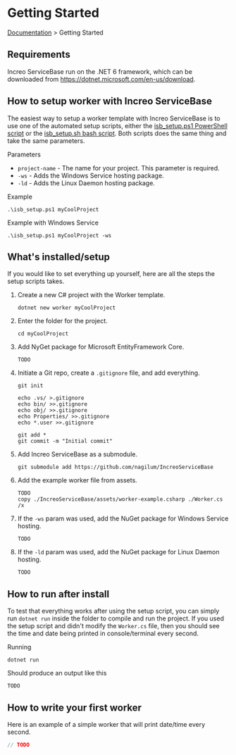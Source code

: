# Getting Started

[Documentation](readme.md) &gt; Getting Started

## Requirements

Increo ServiceBase run on the .NET 6 framework, which can be downloaded from <https://dotnet.microsoft.com/en-us/download>.

## How to setup worker with Increo ServiceBase

The easiest way to setup a worker template with Increo ServiceBase is to use one of the automated setup scripts, either the [isb_setup.ps1 PowerShell script](../setup/isb_setup.ps1) or the [isb_setup.sh bash script](../setup/isb_setup.sh). Both scripts does the same thing and take the same parameters.

Parameters
* `project-name` - The name for your project. This parameter is required.
* `-ws` - Adds the Windows Service hosting package.
* `-ld` - Adds the Linux Daemon hosting package.

Example
```console
.\isb_setup.ps1 myCoolProject
```

Example with Windows Service
```console
.\isb_setup.ps1 myCoolProject -ws
```

## What's installed/setup

If you would like to set everything up yourself, here are all the steps the setup scripts takes.

1. Create a new C# project with the Worker template.
   ```console
   dotnet new worker myCoolProject
   ```
2. Enter the folder for the project.
   ```console
   cd myCoolProject
   ```
3. Add NyGet package for Microsoft EntityFramework Core.
   ```console
   TODO
   ```
4. Initiate a Git repo, create a `.gitignore` file, and add everything.
   ```console
   git init

   echo .vs/ >.gitignore
   echo bin/ >>.gitignore
   echo obj/ >>.gitignore
   echo Properties/ >>.gitignore
   echo *.user >>.gitignore

   git add *
   git commit -m "Initial commit"
   ```
5. Add Increo ServiceBase as a submodule.
   ```console
   git submodule add https://github.com/nagilum/IncreoServiceBase
   ```
6. Add the example worker file from assets.
   ```console
   TODO
   copy ./IncreoServiceBase/assets/worker-example.csharp ./Worker.cs /x
   ```
7. If the `-ws` param was used, add the NuGet package for Windows Service hosting.
   ```console
   TODO
   ```
8. If the `-ld` param was used, add the NuGet package for Linux Daemon hosting.
   ```console
   TODO
   ```

## How to run after install

To test that everything works after using the setup script, you can simply run `dotnet run` inside the folder to compile and run the project. If you used the setup script and didn't modify the `Worker.cs` file, then you should see the time and date being printed in console/terminal every second.

Running
```console
dotnet run
```

Should produce an output like this
```console
TODO
```

## How to write your first worker

Here is an example of a simple worker that will print date/time every second.

```csharp
// TODO
```